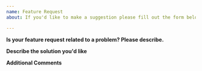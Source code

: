 ```yaml
---
name: Feature Request
about: If you'd like to make a suggestion please fill out the form below.

---
```


**Is your feature request related to a problem? Please describe.**
<!-- Please provide a clear and concise description of what the problem is. Ex. I'm always frustrated when [...] -->

**Describe the solution you'd like**
<!-- Please provide a clear and concise description of what you want to happen. -->

**Additional Comments**
<!-- Add any other context or screenshots about the feature request here. -->